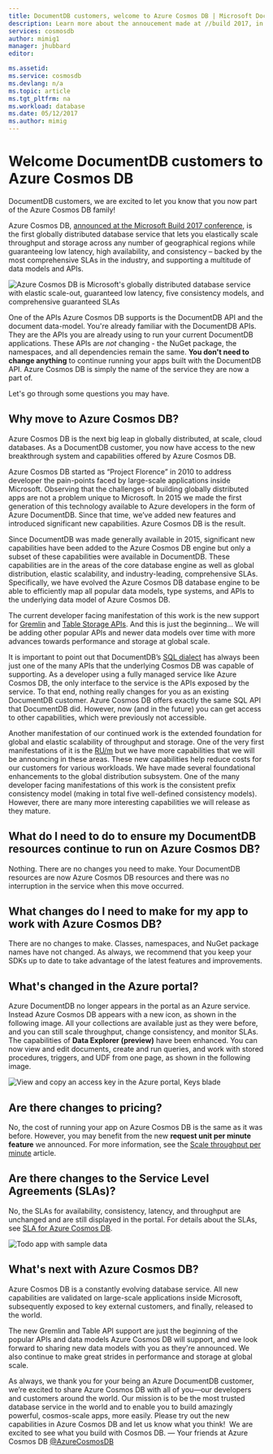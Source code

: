 ```yaml
---
title: DocumentDB customers, welcome to Azure Cosmos DB | Microsoft Docs
description: Learn more about the annoucement made at //build 2017, in which DocumentDB customers are now Azure Cosmos DB customers. 
services: cosmosdb
author: mimig1
manager: jhubbard
editor: 

ms.assetid:
ms.service: cosmosdb
ms.devlang: n/a
ms.topic: article
ms.tgt_pltfrm: na
ms.workload: database
ms.date: 05/12/2017
ms.author: mimig
---
```


# Welcome DocumentDB customers to Azure Cosmos DB

DocumentDB customers, we are excited to let you know that you now part of the Azure Cosmos DB family! 

Azure Cosmos DB, [announced at the Microsoft Build 2017 conference](https://azure.microsoft.com/blog/azure-cosmos-db-microsofts-globally-distributed-multi-model-database-service/), is the first globally distributed database service that lets you elastically scale throughput and storage across any number of geographical regions while guaranteeing low latency, high availability, and consistency – backed by the most comprehensive SLAs in the industry, and supporting a multitude of data models and APIs. 

![Azure Cosmos DB is Microsoft's globally distributed database service with elastic scale-out, guaranteed low latency, five consistency models, and comprehensive guaranteed SLAs](./media/introduction/azure-cosmos-db.png)

One of the APIs Azure Cosmos DB supports is the DocumentDB API and the document data-model. You're already familiar with the DocumentDB APIs. They are the APIs you are already using to run your current DocumentDB applications. These APIs are _not_ changing - the NuGet package, the namespaces, and all dependencies remain the same. **You don't need to change anything** to continue running your apps built with the DocumentDB API. Azure Cosmos DB is simply the name of the service they are now a part of. 

Let's go through some questions you may have. 

## Why move to Azure Cosmos DB? 

Azure Cosmos DB is the next big leap in globally distributed, at scale, cloud databases. As a DocumentDB customer, you now have access to the new breakthrough system and capabilities offered by Azure Cosmos DB.

Azure Cosmos DB started as “Project Florence” in 2010 to address developer the pain-points faced by large-scale applications inside Microsoft. Observing that the challenges of building globally distributed apps are not a problem unique to Microsoft. In 2015 we made the first generation of this technology available to Azure developers in the form of Azure DocumentDB. Since that time, we’ve added new features and introduced significant new capabilities.  Azure Cosmos DB is the result.  

Since DocumentDB was made generally available in 2015, significant new capabilities have been added to the Azure Cosmos DB engine but only a subset of these capabilities were available in DocumentDB. These capabilities are in the areas of the core database engine as well as global distribution, elastic scalability, and industry-leading, comprehensive SLAs. Specifically, we have evolved the Azure Cosmos DB database engine to be able to efficiently map all popular data models, type systems, and APIs to the underlying data model of Azure Cosmos DB. 

The current developer facing manifestation of this work is the new support for [Gremlin](graph-introduction.md) and [Table Storage APIs](table-introduction.md). And this is just the beginning… We will be adding other popular APIs and newer data models over time with more advances towards performance and storage at global scale. 

It is important to point out that DocumentDB’s [SQL dialect](../documentdb/documentdb-sql-query.md) has always been just one of the many APIs that the underlying Cosmos DB was capable of supporting. As a developer using a fully managed service like Azure Cosmos DB, the only interface to the service is the APIs exposed by the service. To that end, nothing really changes for you as an existing DocumentDB customer. Azure Cosmos DB offers exactly the same SQL API that DocumentDB did. However, now (and in the future) you can get access to other capabilities, which were previously not accessible. 

Another manifestation of our continued work is the extended foundation for global and elastic scalability of throughput and storage. One of the very first manifestations of it is the [RU/m](request-units-per-minute.md) but we have more capabilities that we will be announcing in these areas. These new capabilities help reduce costs for our customers for various workloads. We have made several foundational enhancements to the global distribution subsystem. One of the many developer facing manifestations of this work is the consistent prefix consistency model (making in total five well-defined consistency models). However, there are many more interesting capabilities we will release as they mature. 

## What do I need to do to ensure my DocumentDB resources continue to run on Azure Cosmos DB?

Nothing. There are no changes you need to make. Your DocumentDB resources are now Azure Cosmos DB resources and there was no interruption in the service when this move occurred.

## What changes do I need to make for my app to work with Azure Cosmos DB?

There are no changes to make. Classes, namespaces, and NuGet package names have not changed. As always, we recommend that you keep your SDKs up to date to take advantage of the latest features and improvements. 

## What's changed in the Azure portal?

Azure DocumentDB no longer appears in the portal as an Azure service. Instead Azure Cosmos DB appears with a new icon, as shown in the following image. All your collections are available just as they were before, and you can still scale throughput, change consistency, and monitor SLAs. The capabilities of **Data Explorer (preview)** have been enhanced. You can now view and edit documents, create and run queries, and work with stored procedures, triggers, and UDF from one page, as shown in the following image. 

![View and copy an access key in the Azure portal, Keys blade](./media/welcome-documentdb-customers/cosmos-db-data-explorer.png)

## Are there changes to pricing?

No, the cost of running your app on Azure Cosmos DB is the same as it was before. However, you may benefit from the new **request unit per minute feature** we announced. For more information, see the [Scale throughput per minute](request-units-per-minute.md) article.

## Are there changes to the Service Level Agreements (SLAs)?

No, the SLAs for availability, consistency, latency, and throughput are unchanged and are still displayed in the portal. For details about the SLAs, see [SLA for Azure Cosmos DB](https://azure.microsoft.com/en-us/support/legal/sla/cosmos-db/).
   
![Todo app with sample data](../../includes/media/cosmosdb-tutorial-review-slas/azure-cosmosdb-portal-metrics-slas.png)

## What's next with Azure Cosmos DB?

Azure Cosmos DB is a constantly evolving database service. All new capabilities are validated on large-scale applications inside Microsoft, subsequently exposed to key external customers, and finally, released to the world. 

The new Gremlin and Table API support are just the beginning of the popular APIs and data models Azure Cosmos DB will support, and we look forward to sharing new data models with you as they're announced. We also continue to make great strides in performance and storage at global scale. 

As always, we thank you for your being an Azure DocumentDB customer, we’re excited to share Azure Cosmos DB with all of you—our developers and customers around the world. Our mission is to be the most trusted database service in the world and to enable you to build amazingly powerful, cosmos-scale apps, more easily. Please try out the new capabilities in Azure Cosmos DB and let us know what you think!  We are excited to see what you build with Cosmos DB.
— Your friends at Azure Cosmos DB [@AzureCosmosDB](https://twitter.com/AzureCosmosDB)
